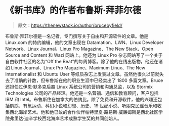 # 《新书库》的作者布鲁斯·拜菲尔德

> 原文：<https://thenewstack.io/author/brucebyfield/>

布鲁斯·拜菲尔德是一名记者，专门撰写关于自由和开源软件的文章。他是 Linux.com 的特约编辑，他的文章出现在 Datamation、LWN、Linux Developer Network、Linux Journal、Linux Pro Magazine、The New Stack、Open Source and Content 和 Wazi 网站上。他还为 Linux Pro 杂志网站写了一个关于自由软件社区的名为“Off the Beat”的每周博客。除了他的在线出版物，他还在诸如 Linux Journal、Linux Pro Magazine、Maximum Linux、The New Internationalist 和 Ubuntu User 等纸质杂志上发表过文章。虽然他很久以前就失去了准确的计数，但布鲁斯在他的职业生涯中已经卖出了 1800 多篇文章。Bruce 还担任过伊恩·默多克后裔 Linux 系统公司的营销和沟通总监，以及 Stormix Technologies 公司的产品经理。他还是一名营销、通信和教育顾问，客户包括 IBM 和 Intel。布鲁斯住在加拿大的伯纳比。除了免费和开源软件，他的兴趣还包括鹦鹉、有氧运动、科幻小说和幻想、历史、19 世纪小说、听朋克民谣音乐和收集西北海岸艺术。他和他已故的合作伙伴帕特里夏·路易斯·威廉姆斯是西北社区学院弗里达·迪辛学校西北海岸艺术成熟学生奖的共同创始人。